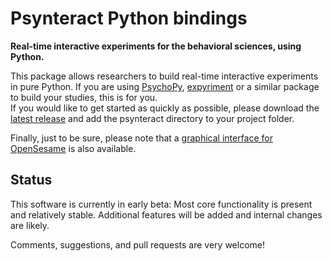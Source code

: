 # Psynteract Python bindings

__Real-time interactive experiments for the behavioral sciences, using Python.__

This package allows researchers to build real-time interactive experiments in pure Python. If you are using [PsychoPy](http://www.psychopy.org), [expyriment](http://www.expyriment.org/) or a similar package to build your studies, this is for you.<br>
If you would like to get started as quickly as possible, please download the [latest release](https://github.com/FelixHenninger/psynteract-py/releases) and add the psynteract directory to your project folder.

Finally, just to be sure, please note that a [graphical interface for OpenSesame](https://github.com/felixhenninger/psynteract-os) is also available.

## Status
This software is currently in early beta: Most core functionality is present and relatively stable. Additional features will be added and internal changes are likely.

Comments, suggestions, and pull requests are very welcome!
